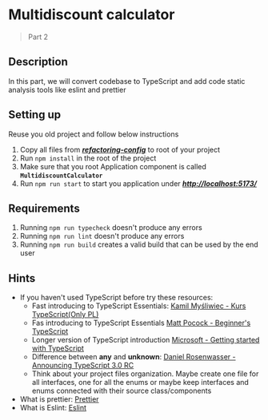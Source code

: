 # Multidiscount calculator

> Part 2

## Description

In this part, we will convert codebase to TypeScript and add code static analysis tools like eslint and prettier

## Setting up

Reuse you old project and follow below instructions

1. Copy all files from [***refactoring-config***](./refactoring-config) to root of your project
2. Run `npm install` in the root of the project
3. Make sure that you root Application component is called **`MultidiscountCalculator`**
4. Run `npm run start` to start you application under [***http://localhost:5173/***](http://localhost:5173/)

## Requirements

1. Running `npm run typecheck` doesn't produce any errors
2. Running `npm run lint` doesn't produce any errors
3. Running `npm run build` creates a valid build that can be used by the end user

## Hints

- If you haven't used TypeScript before try these resources:
  - Fast introducing to TypeScript
    Essentials: [Kamil Myśliwiec - Kurs TypeScript(Only PL)](https://kamilmysliwiec.com/tag/kurs-typescript)
  - Fas introducing to TypeScript
    Essentials [Matt Pocock - Beginner's TypeScript](https://www.totaltypescript.com/tutorials/beginners-typescript)
  - Longer version of TypeScript
    introduction [Microsoft - Getting started with TypeScript](https://docs.microsoft.com/en-us/learn/paths/build-javascript-applications-typescript/)
  - Difference between **any** and **unknown**:
    [Daniel Rosenwasser - Announcing TypeScript 3.0 RC](https://devblogs.microsoft.com/typescript/announcing-typescript-3-0-rc-2/#the-unknown-type)
  - Think about your project files organization. Maybe create one file for all interfaces, one for all the enums or
    maybe keep interfaces and enums connected with their source class/components
- What is prettier: [Prettier](https://prettier.io/)
- What is Eslint: [Eslint](https://eslint.org/)
